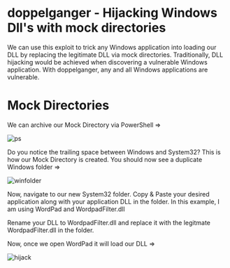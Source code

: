 # doppelganger - Hijacking Windows Dll's with mock directories
We can use this exploit to trick any Windows application into loading our DLL by replacing the legitimate DLL via mock directories. Traditionally, DLL hijacking would be achieved when discovering a vulnerable Windows application. With doppelganger, any and all Windows applications are vulnerable.
# Mock Directories
We can archive our Mock Directory via PowerShell =>

![ps](https://user-images.githubusercontent.com/90875279/133706862-3bd7577e-ccdb-44fe-b5c6-e70b2e2c2281.PNG)

Do you notice the trailing space between Windows and System32? This is how our Mock Directory is created. You should now see a duplicate Windows folder =>

![winfolder](https://user-images.githubusercontent.com/90875279/133707246-009d988e-7164-4726-b523-ecc18de0df67.PNG)

Now, navigate to our new System32 folder. Copy & Paste your desired application along with your application DLL in the folder. In this example, I am using WordPad and WordpadFilter.dll

Rename your DLL to WordpadFilter.dll and replace it with the legitmate WordpadFilter.dll in the folder.

Now, once we open WordPad it will load our DLL =>

![hijack](https://user-images.githubusercontent.com/90875279/133709434-dbfb845d-05c0-4ffa-8c84-c64731276700.PNG)
